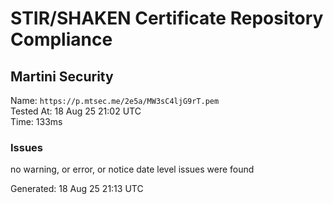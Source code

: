 # STIR/SHAKEN Certificate Repository Compliance

## Martini Security

Name: `https://p.mtsec.me/2e5a/MW3sC4ljG9rT.pem`\
Tested At: 18 Aug 25 21:02 UTC\
Time: 133ms

### Issues

no warning, or error, or notice date level issues were found

Generated: 18 Aug 25 21:13 UTC